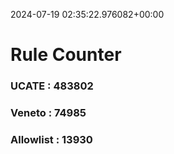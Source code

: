 2024-07-19 02:35:22.976082+00:00
# Rule Counter 
 ### UCATE : 483802

 ### Veneto : 74985

 ### Allowlist : 13930